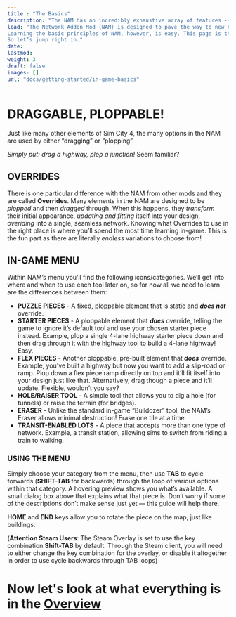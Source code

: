 ```yaml
---
title : "The Basics"
description: "The NAM has an incredibly exhaustive array of features -- understanding these concepts will make it much easier to use various tools in the NAM."
lead: "The Network Addon Mod (NAM) is designed to pave the way to new horizons in Sim City 4, quite literally. There are so many network options in this single mod that learning them can feel off-putting and overwhelming. Frankly, very few players will ever need all of them there's that many to choose from! 
Learning the basic principles of NAM, however, is easy. This page is the only part you need commit to memory!
So let’s jump right in…"
date:
lastmod: 
weight: 3
draft: false
images: []
url: "docs/getting-started/in-game-basics"
---
```


# DRAGGABLE, PLOPPABLE!

Just like many other elements of Sim City 4, the many options in the NAM are used by either “dragging” or “plopping”. 

_Simply put: drag a highway, plop a junction!_ Seem familiar?

## OVERRIDES

There is one particular difference with the NAM from other mods and they are called **Overrides**. Many elements in the NAM are designed to be _plopped_ and then _dragged_ through. When this happens, they _transform_ their initial appearance, _updating and fitting_ itself into your design, _overiding_ into a single, seamless network. Knowing what Overrides to use in the right place is where you’ll spend the most time learning in-game. This is the fun part as there are literally _endless_ variations to choose from!

## IN-GAME MENU

Within NAM’s menu you’ll find the following icons/categories. We’ll get into where and when to use each tool later on, so for now all we need to learn are the differences between them:

* **PUZZLE PIECES** - A fixed, ploppable element that is static and **_does not_** override.
* **STARTER PIECES** - A ploppable element that **_does_** override, telling the game to ignore it’s default tool and use your chosen starter piece instead. Example, plop a single 4-lane highway starter piece down and then drag through it with the highway tool to build a 4-lane highway! Easy.
* **FLEX PIECES** - Another ploppable, pre-built element that **_does_** override. Example, you’ve built a highway but now you want to add a slip-road or ramp. Plop down a flex piece ramp directly on top and it’ll fit itself into your design just like that. Alternatively, drag though a piece and it’ll update. Flexible, wouldn’t you say?
* **HOLE/RAISER TOOL** - A simple tool that allows you to dig a hole (for tunnels) or raise the terrain (for bridges).
* **ERASER** - Unlike the standard in-game “Bulldozer” tool, the NAM’s Eraser allows minimal destruction! Erase one tile at a time. 
* **TRANSIT-ENABLED LOTS** - A piece that accepts more than one type of network. Example, a transit station, allowing sims to switch from riding a train to walking.


### USING THE MENU

Simply choose your category from the menu, then use **TAB** to cycle forwards (**SHIFT-TAB** for backwards) through the loop of various options within that category. A hovering preview shows you what’s available. A small dialog box above that explains what that piece is. Don’t worry if some of the descriptions don’t make sense just yet — this guide will help there.

**HOME** and **END** keys allow you to rotate the piece on the map, just like buildings.

(__Attention Steam Users__: The Steam Overlay is set to use the key combination **Shift-TAB** by default. Through the Steam client, you will need to either change the key combination for the overlay, or disable it altogether in order to use cycle backwards through TAB loops)

# Now let's look at what everything is in the [Overview](/docs/getting-started/overview-of-content-and-features)